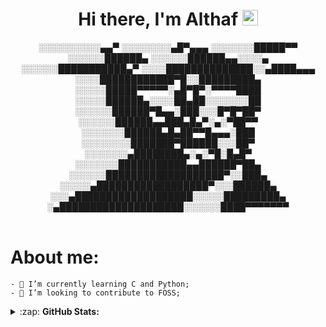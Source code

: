 <div align="center">
	<h1>Hi there, I'm Althaf <img src="https://media.giphy.com/media/hvRJCLFzcasrR4ia7z/giphy.gif" width="25px"> </h1>
</div>
<div align="center">
░░░░░░░░░░▄▄▀
░░░░░░░░▄█▀▄▄▄
░░░░░░░█████▀▀
░░░░░░██████▄
░░░░░░██████▄▄░░░░▄
░░░░░░███████████▄▀
░░░░██████████████░░▄████▄▄▄
░░░░████████████▀█░░█████████▄
░░░░░█████▀▀▀▀▀░▄█▀█▀░▀▀▀▀████
░░░░░██████▄░░░░██▄██░░░░░░░██
░░░░░░██████▀█▄▄░███░░░█▀█▀██▀
░░░░░░██████▄▄███▄█▄▀░▄░▀██▀▀
░░░░░░░██████▄█▄██▀▀█▄▄▄░███
░░░░░░░░███████▀██████░░░██▀
░░░░░░░▄████████▄░▄░▀█░█▄█▀
░░░░░░░███████████▄▄██████▀██▄
░░░░░░███████████████████▀░░███▄
░░░░░▄██████████████████▀░░░██████▄
░░░▄███████████████████░░░░░█████████▄
░▄████████████████████░░░░░░████▀▀▀▀▀▀▀
</div>
<br>

# About me:
	- 🌱 I’m currently learning C and Python;
	- 👯 I’m looking to contribute to FOSS;

<details>
	<summary>:zap: <b>GitHub Stats:</b></summary>
	<img 
	src="https://github-readme-stats.vercel.app/api?username=Ultrahalf&hide=stars&show_icons=true" alt="Ultrahalf's Github stats" />
</details>
<!--- referred
https://github.com/abhisheknaiidu/awesome-github-profile-readme
--->

